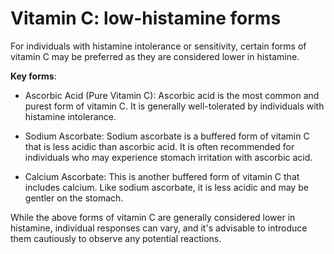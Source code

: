 # Vitamin C: low-histamine forms

For individuals with histamine intolerance or sensitivity, certain forms of vitamin C may be preferred as they are considered lower in histamine. 

**Key forms**:

* Ascorbic Acid (Pure Vitamin C): Ascorbic acid is the most common and purest form of vitamin C. It is generally well-tolerated by individuals with histamine intolerance.

* Sodium Ascorbate: Sodium ascorbate is a buffered form of vitamin C that is less acidic than ascorbic acid. It is often recommended for individuals who may experience stomach irritation with ascorbic acid.

* Calcium Ascorbate: This is another buffered form of vitamin C that includes calcium. Like sodium ascorbate, it is less acidic and may be gentler on the stomach.

While the above forms of vitamin C are generally considered lower in histamine, individual responses can vary, and it's advisable to introduce them cautiously to observe any potential reactions.
